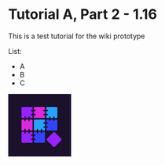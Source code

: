 # Tutorial A, Part 2 - 1.16

This is a test tutorial for the wiki prototype

List:

- A
- B
- C

![Logo Dark](../images/quilt_logo_dark.png)

```file:src/main/java/org/quiltmc/wiki/tutorial_a/part2/File.java
```

```file:src/main/java/org/quiltmc/wiki/tutorial_a/part2/File2.java@Region
```